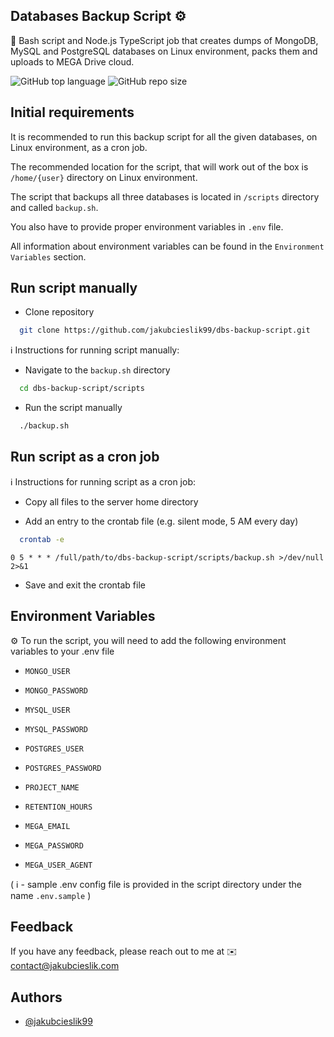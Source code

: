 ## Databases Backup Script ⚙️

📌 Bash script and Node.js TypeScript job that creates dumps of MongoDB, MySQL and PostgreSQL databases on Linux environment,
packs them and uploads to MEGA Drive cloud.

![GitHub top language](https://img.shields.io/github/languages/top/jakubcieslik99/dbs-backup-script)
![GitHub repo size](https://img.shields.io/github/repo-size/jakubcieslik99/dbs-backup-script)

## Initial requirements

It is recommended to run this backup script for all the given databases, on Linux environment, as a cron job.

The recommended location for the script, that will work out of the box is `/home/{user}` directory on Linux environment.

The script that backups all three databases is located in `/scripts` directory and called `backup.sh`.

You also have to provide proper environment variables in `.env` file.

All information about environment variables can be found in the `Environment Variables` section.

## Run script manually

- Clone repository

```bash
  git clone https://github.com/jakubcieslik99/dbs-backup-script.git
```

ℹ️ Instructions for running script manually:

- Navigate to the `backup.sh` directory

```bash
  cd dbs-backup-script/scripts
```

- Run the script manually

```bash
  ./backup.sh
```

## Run script as a cron job

ℹ️ Instructions for running script as a cron job:

- Copy all files to the server home directory

- Add an entry to the crontab file (e.g. silent mode, 5 AM every day)

```bash
  crontab -e
```

`0 5 * * * /full/path/to/dbs-backup-script/scripts/backup.sh >/dev/null 2>&1`

- Save and exit the crontab file

## Environment Variables

⚙️ To run the script, you will need to add the following environment variables to your .env file

- `MONGO_USER`

- `MONGO_PASSWORD`

- `MYSQL_USER`

- `MYSQL_PASSWORD`

- `POSTGRES_USER`

- `POSTGRES_PASSWORD`

- `PROJECT_NAME`

- `RETENTION_HOURS`

- `MEGA_EMAIL`

- `MEGA_PASSWORD`

- `MEGA_USER_AGENT`

( ℹ️ - sample .env config file is provided in the script directory under the name `.env.sample` )

## Feedback

If you have any feedback, please reach out to me at ✉️ contact@jakubcieslik.com

## Authors

- [@jakubcieslik99](https://www.github.com/jakubcieslik99)
